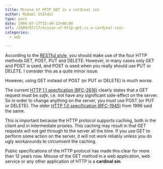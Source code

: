 ```yaml
---
title: Misuse of HTTP GET is a cardinal sin
author: Mikael Ståldal
type: post
date: 2009-07-17T15:49:13+00:00
url: /2009/07/17/misuse-of-http-get-is-a-cardinal-sin/
categories:
  - web

---
```

According to the [RESTful style][1], you should make use of the four HTTP methods GET, POST, PUT and DELETE. However, in many cases only GET and POST is used, and POST is used when you really should use PUT or DELETE. I consider this as a quite minor issue.

However, using GET instead of POST (or PUT or DELETE) is much worse.

The current [HTTP 1.1 specfication (RFC-2616)][2] clearly states that a GET request must be _safe_, i.e. not have any significant side-effect on the server. So in order to change anything on the server, you must use POST (or PUT or DELETE). The older [HTTP 1.0 specification (RFC-1945)][3] from 1996 said the same.

This is important because the HTTP protocol supports caching, both in the client and in intermediate proxies. This caching may result in that GET requests will not get through to the server all the time. If you use GET to perform some action on the server, it will not work reliably unless you do ugly workarounds to circumvent the caching.

Public specifications of the HTTP protocol has made this clear for more than 12 years now. Misuse of the GET method in a web application, web service or any other application of HTTP is a **cardinal sin**.

 [1]: http://en.wikipedia.org/wiki/RESTful
 [2]: http://www.rfc-editor.org/rfc/rfc2616.txt
 [3]: http://www.rfc-editor.org/rfc/rfc1945.txt